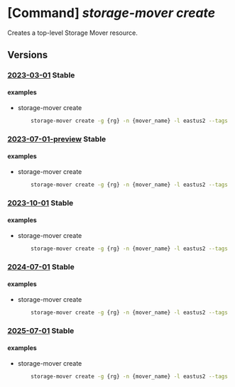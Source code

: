 # [Command] _storage-mover create_

Creates a top-level Storage Mover resource.

## Versions

### [2023-03-01](/Resources/mgmt-plane/L3N1YnNjcmlwdGlvbnMve30vcmVzb3VyY2Vncm91cHMve30vcHJvdmlkZXJzL21pY3Jvc29mdC5zdG9yYWdlbW92ZXIvc3RvcmFnZW1vdmVycy97fQ==/2023-03-01.xml) **Stable**

<!-- mgmt-plane /subscriptions/{}/resourcegroups/{}/providers/microsoft.storagemover/storagemovers/{} 2023-03-01 -->

#### examples

- storage-mover create
    ```bash
        storage-mover create -g {rg} -n {mover_name} -l eastus2 --tags {{key1:value1}} --description ExampleDesc
    ```

### [2023-07-01-preview](/Resources/mgmt-plane/L3N1YnNjcmlwdGlvbnMve30vcmVzb3VyY2Vncm91cHMve30vcHJvdmlkZXJzL21pY3Jvc29mdC5zdG9yYWdlbW92ZXIvc3RvcmFnZW1vdmVycy97fQ==/2023-07-01-preview.xml) **Stable**

<!-- mgmt-plane /subscriptions/{}/resourcegroups/{}/providers/microsoft.storagemover/storagemovers/{} 2023-07-01-preview -->

#### examples

- storage-mover create
    ```bash
        storage-mover create -g {rg} -n {mover_name} -l eastus2 --tags {{key1:value1}} --description ExampleDesc
    ```

### [2023-10-01](/Resources/mgmt-plane/L3N1YnNjcmlwdGlvbnMve30vcmVzb3VyY2Vncm91cHMve30vcHJvdmlkZXJzL21pY3Jvc29mdC5zdG9yYWdlbW92ZXIvc3RvcmFnZW1vdmVycy97fQ==/2023-10-01.xml) **Stable**

<!-- mgmt-plane /subscriptions/{}/resourcegroups/{}/providers/microsoft.storagemover/storagemovers/{} 2023-10-01 -->

#### examples

- storage-mover create
    ```bash
        storage-mover create -g {rg} -n {mover_name} -l eastus2 --tags {{key1:value1}} --description ExampleDesc
    ```

### [2024-07-01](/Resources/mgmt-plane/L3N1YnNjcmlwdGlvbnMve30vcmVzb3VyY2Vncm91cHMve30vcHJvdmlkZXJzL21pY3Jvc29mdC5zdG9yYWdlbW92ZXIvc3RvcmFnZW1vdmVycy97fQ==/2024-07-01.xml) **Stable**

<!-- mgmt-plane /subscriptions/{}/resourcegroups/{}/providers/microsoft.storagemover/storagemovers/{} 2024-07-01 -->

#### examples

- storage-mover create
    ```bash
        storage-mover create -g {rg} -n {mover_name} -l eastus2 --tags {{key1:value1}} --description ExampleDesc
    ```

### [2025-07-01](/Resources/mgmt-plane/L3N1YnNjcmlwdGlvbnMve30vcmVzb3VyY2Vncm91cHMve30vcHJvdmlkZXJzL21pY3Jvc29mdC5zdG9yYWdlbW92ZXIvc3RvcmFnZW1vdmVycy97fQ==/2025-07-01.xml) **Stable**

<!-- mgmt-plane /subscriptions/{}/resourcegroups/{}/providers/microsoft.storagemover/storagemovers/{} 2025-07-01 -->

#### examples

- storage-mover create
    ```bash
        storage-mover create -g {rg} -n {mover_name} -l eastus2 --tags {{key1:value1}} --description ExampleDesc
    ```
